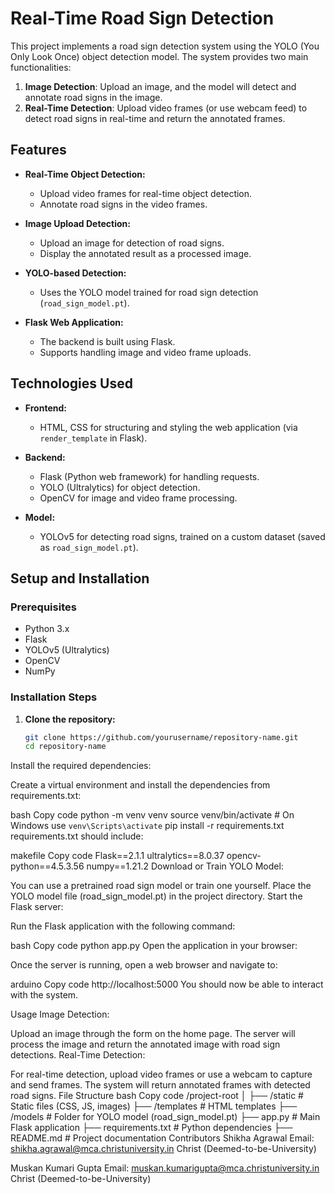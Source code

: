 # Real-Time Road Sign Detection

This project implements a road sign detection system using the YOLO (You Only Look Once) object detection model. The system provides two main functionalities:

1. **Image Detection**: Upload an image, and the model will detect and annotate road signs in the image.
2. **Real-Time Detection**: Upload video frames (or use webcam feed) to detect road signs in real-time and return the annotated frames.

## Features

- **Real-Time Object Detection:**
  - Upload video frames for real-time object detection.
  - Annotate road signs in the video frames.

- **Image Upload Detection:**
  - Upload an image for detection of road signs.
  - Display the annotated result as a processed image.

- **YOLO-based Detection:**
  - Uses the YOLO model trained for road sign detection (`road_sign_model.pt`).

- **Flask Web Application:**
  - The backend is built using Flask.
  - Supports handling image and video frame uploads.

## Technologies Used

- **Frontend:**
  - HTML, CSS for structuring and styling the web application (via `render_template` in Flask).
  
- **Backend:**
  - Flask (Python web framework) for handling requests.
  - YOLO (Ultralytics) for object detection.
  - OpenCV for image and video frame processing.
  
- **Model:**
  - YOLOv5 for detecting road signs, trained on a custom dataset (saved as `road_sign_model.pt`).

## Setup and Installation

### Prerequisites

- Python 3.x
- Flask
- YOLOv5 (Ultralytics)
- OpenCV
- NumPy

### Installation Steps

1. **Clone the repository:**

   ```bash
   git clone https://github.com/yourusername/repository-name.git
   cd repository-name


Install the required dependencies:

Create a virtual environment and install the dependencies from requirements.txt:

bash
Copy code
python -m venv venv
source venv/bin/activate  # On Windows use `venv\Scripts\activate`
pip install -r requirements.txt
requirements.txt should include:

makefile
Copy code
Flask==2.1.1
ultralytics==8.0.37
opencv-python==4.5.3.56
numpy==1.21.2
Download or Train YOLO Model:

You can use a pretrained road sign model or train one yourself.
Place the YOLO model file (road_sign_model.pt) in the project directory.
Start the Flask server:

Run the Flask application with the following command:

bash
Copy code
python app.py
Open the application in your browser:

Once the server is running, open a web browser and navigate to:

arduino
Copy code
http://localhost:5000
You should now be able to interact with the system.

Usage
Image Detection:

Upload an image through the form on the home page.
The server will process the image and return the annotated image with road sign detections.
Real-Time Detection:

For real-time detection, upload video frames or use a webcam to capture and send frames.
The system will return annotated frames with detected road signs.
File Structure
bash
Copy code
/project-root
│
├── /static           # Static files (CSS, JS, images)
├── /templates        # HTML templates
├── /models           # Folder for YOLO model (road_sign_model.pt)
├── app.py            # Main Flask application
├── requirements.txt  # Python dependencies
├── README.md         # Project documentation
Contributors
Shikha Agrawal
Email: shikha.agrawal@mca.christuniversity.in
Christ (Deemed-to-be-University)

Muskan Kumari Gupta
Email: muskan.kumarigupta@mca.christuniversity.in
Christ (Deemed-to-be-University)
